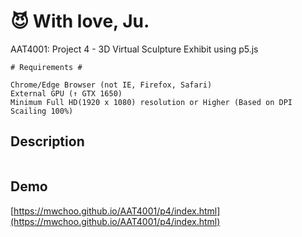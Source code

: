 # :smiling_imp: With love, Ju.
AAT4001: Project 4 - 3D Virtual Sculpture Exhibit using p5.js

```
# Requirements #

Chrome/Edge Browser (not IE, Firefox, Safari)
External GPU (↑ GTX 1650)
Minimum Full HD(1920 x 1080) resolution or Higher (Based on DPI Scailing 100%)
```

## Description
```
```

## Demo
[https://mwchoo.github.io/AAT4001/p4/index.html](https://mwchoo.github.io/AAT4001/p4/index.html)
